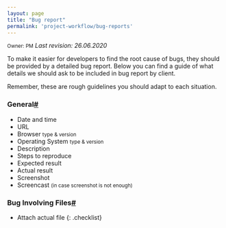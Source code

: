```yaml
---
layout: page
title: "Bug report"
permalink: 'project-workflow/bug-reports'
---
```

<small class="owner">Owner: PM</small> _Last revision: 26.06.2020_

To make it easier for developers to find the root cause of bugs, they should be provided by a detailed bug report. Below you can find a guide of what details we should ask to be included in bug report by client.

Remember, these are rough guidelines you should adapt to each situation.

### General[#](#general)
- Date and time
- URL
- Browser <small>type & version</small>
- Operating System <small>type & version</small>
- Description
- Steps to reproduce
- Expected result
- Actual result
- Screenshot
- Screencast <small>(in case screenshot is not enough)</small>

### Bug Involving Files[#](#files)
- Attach actual file
{: .checklist}